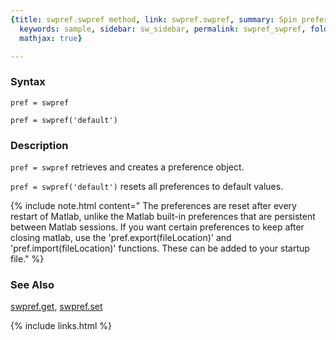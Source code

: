 ```yaml
---
{title: swpref.swpref method, link: swpref.swpref, summary: Spin preference constructor.,
  keywords: sample, sidebar: sw_sidebar, permalink: swpref_swpref, folder: swpref,
  mathjax: true}

---
```

 
### Syntax
 
`pref = swpref`
 
`pref = swpref('default')`
 
 
### Description
 
`pref = swpref` retrieves and creates a preference object.
 
`pref = swpref('default')` resets all preferences to default values.
 
 
{% include note.html content=" The preferences are reset after every restart of Matlab, unlike the
Matlab built-in preferences that are persistent between Matlab sessions.
If you want certain preferences to keep after closing matlab, use the
'pref.export(fileLocation)' and 'pref.import(fileLocation)' functions.
These can be added to your startup file." %}
 
### See Also
 
[swpref.get](swpref_get), [swpref.set](swpref_set)
 

{% include links.html %}
